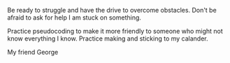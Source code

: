 Be ready to struggle and have the drive to overcome obstacles.
Don't be afraid to ask for help I am stuck on something. 

Practice pseudocoding to make it more friendly to someone who might not know everything I know. 
Practice making and sticking to my calander. 

My friend George